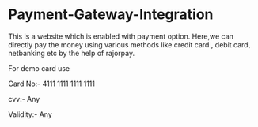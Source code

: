 # Payment-Gateway-Integration
This is a website which is enabled with payment option. Here,we can directly pay the money using various methods like credit card , debit card, netbanking etc by the help of rajorpay. 

For demo card use

Card No:- 4111 1111 1111 1111

cvv:- Any

Validity:- Any
